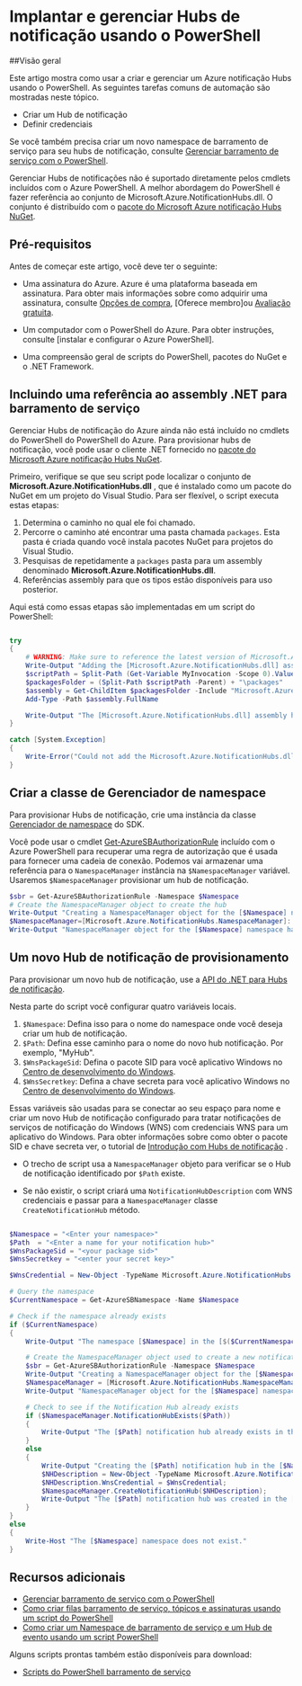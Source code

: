 <properties 
    pageTitle="Implantar e gerenciar Hubs de notificação usando o PowerShell" 
    description="Como criar e gerenciar Hubs de notificação usando o PowerShell para automação" 
    services="notification-hubs" 
    documentationCenter="" 
    authors="ysxu" 
    manager="erikre" 
    editor="" />

<tags 
    ms.service="notification-hubs" 
    ms.workload="mobile" 
    ms.tgt_pltfrm="powershell" 
    ms.devlang="na" 
    ms.topic="article" 
    ms.date="06/29/2016" 
    ms.author="yuaxu"/>

# <a name="deploy-and-manage-notification-hubs-using-powershell"></a>Implantar e gerenciar Hubs de notificação usando o PowerShell

##<a name="overview"></a>Visão geral

Este artigo mostra como usar a criar e gerenciar um Azure notificação Hubs usando o PowerShell. As seguintes tarefas comuns de automação são mostradas neste tópico.

+ Criar um Hub de notificação
+ Definir credenciais

Se você também precisa criar um novo namespace de barramento de serviço para seu hubs de notificação, consulte [Gerenciar barramento de serviço com o PowerShell](../service-bus-messaging/service-bus-powershell-how-to-provision.md).

Gerenciar Hubs de notificações não é suportado diretamente pelos cmdlets incluídos com o Azure PowerShell. A melhor abordagem do PowerShell é fazer referência ao conjunto de Microsoft.Azure.NotificationHubs.dll. O conjunto é distribuído com o [pacote do Microsoft Azure notificação Hubs NuGet](https://www.nuget.org/packages/Microsoft.Azure.NotificationHubs/).


## <a name="prerequisites"></a>Pré-requisitos

Antes de começar este artigo, você deve ter o seguinte:

- Uma assinatura do Azure. Azure é uma plataforma baseada em assinatura. Para obter mais informações sobre como adquirir uma assinatura, consulte [Opções de compra], [Oferece membro]ou [Avaliação gratuita].

- Um computador com o PowerShell do Azure. Para obter instruções, consulte [instalar e configurar o Azure PowerShell].

- Uma compreensão geral de scripts do PowerShell, pacotes do NuGet e o .NET Framework.


## <a name="including-a-reference-to-the-net-assembly-for-service-bus"></a>Incluindo uma referência ao assembly .NET para barramento de serviço

Gerenciar Hubs de notificação do Azure ainda não está incluído no cmdlets do PowerShell do PowerShell do Azure. Para provisionar hubs de notificação, você pode usar o cliente .NET fornecido no [pacote do Microsoft Azure notificação Hubs NuGet](https://www.nuget.org/packages/Microsoft.Azure.NotificationHubs/).

Primeiro, verifique se que seu script pode localizar o conjunto de **Microsoft.Azure.NotificationHubs.dll** , que é instalado como um pacote do NuGet em um projeto do Visual Studio. Para ser flexível, o script executa estas etapas:

1. Determina o caminho no qual ele foi chamado.
2. Percorre o caminho até encontrar uma pasta chamada `packages`. Esta pasta é criada quando você instala pacotes NuGet para projetos do Visual Studio.
3. Pesquisas de repetidamente a `packages` pasta para um assembly denominado **Microsoft.Azure.NotificationHubs.dll**.
4. Referências assembly para que os tipos estão disponíveis para uso posterior.

Aqui está como essas etapas são implementadas em um script do PowerShell:

``` powershell

try
{
    # WARNING: Make sure to reference the latest version of Microsoft.Azure.NotificationHubs.dll
    Write-Output "Adding the [Microsoft.Azure.NotificationHubs.dll] assembly to the script..."
    $scriptPath = Split-Path (Get-Variable MyInvocation -Scope 0).Value.MyCommand.Path
    $packagesFolder = (Split-Path $scriptPath -Parent) + "\packages"
    $assembly = Get-ChildItem $packagesFolder -Include "Microsoft.Azure.NotificationHubs.dll" -Recurse
    Add-Type -Path $assembly.FullName

    Write-Output "The [Microsoft.Azure.NotificationHubs.dll] assembly has been successfully added to the script."
}

catch [System.Exception]
{
    Write-Error("Could not add the Microsoft.Azure.NotificationHubs.dll assembly to the script. Make sure you build the solution before running the provisioning script.")
}
```

## <a name="create-the-namespacemanager-class"></a>Criar a classe de Gerenciador de namespace

Para provisionar Hubs de notificação, crie uma instância da classe [Gerenciador de namespace](https://msdn.microsoft.com/library/azure/microsoft.azure.notificationhubs.namespacemanager.aspx) do SDK. 

Você pode usar o cmdlet [Get-AzureSBAuthorizationRule] incluído com o Azure PowerShell para recuperar uma regra de autorização que é usada para fornecer uma cadeia de conexão. Podemos vai armazenar uma referência para o `NamespaceManager` instância na `$NamespaceManager` variável. Usaremos `$NamespaceManager` provisionar um hub de notificação.

``` powershell
$sbr = Get-AzureSBAuthorizationRule -Namespace $Namespace
# Create the NamespaceManager object to create the hub
Write-Output "Creating a NamespaceManager object for the [$Namespace] namespace..."
$NamespaceManager=[Microsoft.Azure.NotificationHubs.NamespaceManager]::CreateFromConnectionString($sbr.ConnectionString);
Write-Output "NamespaceManager object for the [$Namespace] namespace has been successfully created."
```


## <a name="provisioning-a-new-notification-hub"></a>Um novo Hub de notificação de provisionamento 

Para provisionar um novo hub de notificação, use a [API do .NET para Hubs de notificação].

Nesta parte do script você configurar quatro variáveis locais. 

1. `$Namespace`: Defina isso para o nome do namespace onde você deseja criar um hub de notificação.
2. `$Path`: Defina esse caminho para o nome do novo hub notificação.  Por exemplo, "MyHub".    
3. `$WnsPackageSid`: Defina o pacote SID para você aplicativo Windows no [Centro de desenvolvimento do Windows](http://go.microsoft.com/fwlink/p/?linkid=266582&clcid=0x409).
4. `$WnsSecretkey`: Defina a chave secreta para você aplicativo Windows no [Centro de desenvolvimento do Windows](http://go.microsoft.com/fwlink/p/?linkid=266582&clcid=0x409).

Essas variáveis são usadas para se conectar ao seu espaço para nome e criar um novo Hub de notificação configurado para tratar notificações de serviços de notificação do Windows (WNS) com credenciais WNS para um aplicativo do Windows. Para obter informações sobre como obter o pacote SID e chave secreta ver, o tutorial de [Introdução com Hubs de notificação](notification-hubs-windows-store-dotnet-get-started-wns-push-notification.md) . 

+ O trecho de script usa a `NamespaceManager` objeto para verificar se o Hub de notificação identificado por `$Path` existe.

+ Se não existir, o script criará uma `NotificationHubDescription` com WNS credenciais e passar para a `NamespaceManager` classe `CreateNotificationHub` método.

``` powershell

$Namespace = "<Enter your namespace>"
$Path  = "<Enter a name for your notification hub>"
$WnsPackageSid = "<your package sid>"
$WnsSecretkey = "<enter your secret key>"

$WnsCredential = New-Object -TypeName Microsoft.Azure.NotificationHubs.WnsCredential -ArgumentList $WnsPackageSid,$WnsSecretkey

# Query the namespace
$CurrentNamespace = Get-AzureSBNamespace -Name $Namespace

# Check if the namespace already exists
if ($CurrentNamespace)
{
    Write-Output "The namespace [$Namespace] in the [$($CurrentNamespace.Region)] region was found."

    # Create the NamespaceManager object used to create a new notification hub
    $sbr = Get-AzureSBAuthorizationRule -Namespace $Namespace
    Write-Output "Creating a NamespaceManager object for the [$Namespace] namespace..."
    $NamespaceManager = [Microsoft.Azure.NotificationHubs.NamespaceManager]::CreateFromConnectionString($sbr.ConnectionString);
    Write-Output "NamespaceManager object for the [$Namespace] namespace has been successfully created."

    # Check to see if the Notification Hub already exists
    if ($NamespaceManager.NotificationHubExists($Path))
    {
        Write-Output "The [$Path] notification hub already exists in the [$Namespace] namespace."  
    }
    else
    {
        Write-Output "Creating the [$Path] notification hub in the [$Namespace] namespace."
        $NHDescription = New-Object -TypeName Microsoft.Azure.NotificationHubs.NotificationHubDescription -ArgumentList $Path;
        $NHDescription.WnsCredential = $WnsCredential;
        $NamespaceManager.CreateNotificationHub($NHDescription);
        Write-Output "The [$Path] notification hub was created in the [$Namespace] namespace."
    }
}
else
{
    Write-Host "The [$Namespace] namespace does not exist."
}
```




## <a name="additional-resources"></a>Recursos adicionais

- [Gerenciar barramento de serviço com o PowerShell](../service-bus-messaging/service-bus-powershell-how-to-provision.md)
- [Como criar filas barramento de serviço, tópicos e assinaturas usando um script do PowerShell](http://blogs.msdn.com/b/paolos/archive/2014/12/02/how-to-create-a-service-bus-queues-topics-and-subscriptions-using-a-powershell-script.aspx)
- [Como criar um Namespace de barramento de serviço e um Hub de evento usando um script PowerShell](http://blogs.msdn.com/b/paolos/archive/2014/12/01/how-to-create-a-service-bus-namespace-and-an-event-hub-using-a-powershell-script.aspx)

Alguns scripts prontas também estão disponíveis para download:
- [Scripts do PowerShell barramento de serviço](https://code.msdn.microsoft.com/windowsazure/Service-Bus-PowerShell-a46b7059)
 

[Opções de compra]: http://azure.microsoft.com/pricing/purchase-options/
[Ofertas de membro]: http://azure.microsoft.com/pricing/member-offers/
[Avaliação gratuita]: http://azure.microsoft.com/pricing/free-trial/
[Instalar e configurar o PowerShell do Azure]: ../powershell-install-configure.md
[API do .NET para Hubs de notificação]: https://msdn.microsoft.com/library/azure/mt414893.aspx
[Get-AzureSBNamespace]: https://msdn.microsoft.com/library/azure/dn495122.aspx
[New-AzureSBNamespace]: https://msdn.microsoft.com/library/azure/dn495165.aspx
[Get-AzureSBAuthorizationRule]: https://msdn.microsoft.com/library/azure/dn495113.aspx
 
